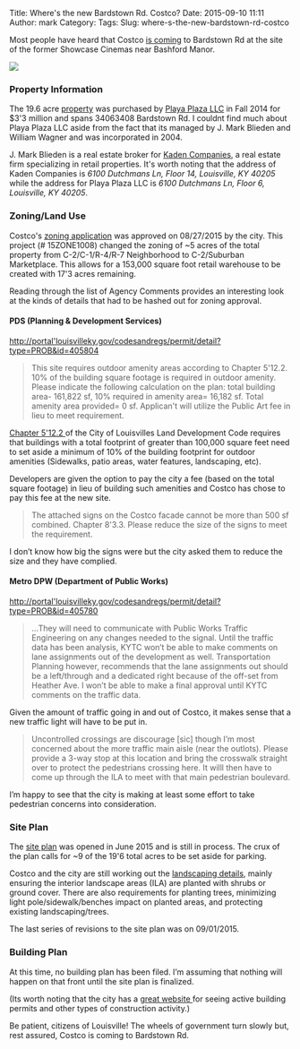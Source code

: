 Title: Where's the new Bardstown Rd. Costco?
Date: 2015-09-10 11:11
Author: mark
Category: 
Tags: 
Slug: where-s-the-new-bardstown-rd-costco

Most people have heard that Costco [is coming](http://www.wdrb.com/story/28624595/costco-plans-bardstown-road-store-at-old-showcase-cinemas-site) to Bardstown Rd at the site of the former Showcase Cinemas near Bashford Manor.

<img src="https://d262ilb51hltx0.cloudfront.net/max/800/1*ee0GpCo1UWOxM6nh4d8TXg.png"  />

### Property Information

The 19.6 acre [property](https://jeffersonpva.ky.gov/property-search/property-details/8101817/?StrtNum=3406&Single=1) was purchased by [Playa Plaza LLC](http://www.kentuckycorporates.com/corp[/312496.html) in Fall 2014 for $3'3 million and spans 34063408 Bardstown Rd. I couldnt find much about Playa Plaza LLC aside from the fact that its managed by J. Mark Blieden and William Wagner and was incorporated in 2004.

J. Mark Blieden is a real estate broker for [Kaden Companies](http://kadencompanies.com/), a real estate firm specializing in retail properties. It's worth noting that the address of Kaden Companies is _6100 Dutchmans Ln, Floor 14, Louisville, KY 40205_ while the address for Playa Plaza LLC is _6100 Dutchmans Ln, Floor 6, Louisville, KY 40205_.

### Zoning/Land Use

Costco's [zoning application](http://portal.louisvilleky.gov/codesandregs/permit/detail?type=ZONE&id=15ZONE1008) was approved on 08/27/2015 by the city. This project (# 15ZONE1008) changed the zoning of ~5 acres of the total property from C-2/C-1/R-4/R-7 Neighborhood to C-2/Suburban Marketplace. This allows for a 153,000 square foot retail warehouse to be created with 17'3 acres remaining.

Reading through the list of Agency Comments provides an interesting look at the kinds of details that had to be hashed out for zoning approval.

#### PDS (Planning & Development Services)

[http://portal'louisvilleky.gov/codesandregs/permit/detail?type=PROB&id=405804](http://portal.louisvilleky.gov/codesandregs/permit/detail?type=PROB&id=405804)

> This site requires outdoor amenity areas according to Chapter 5'12.2. 10% of the building square footage is required in outdoor amenity. Please indicate the following calculation on the plan: total building area- 161,822 sf, 10% required in amenity area= 16,182 sf. Total amenity area provided= 0 sf. Applican't will utilize the Public Art fee in lieu to meet requirement.

[Chapter 5'12.2 ](https://louisvilleky.gov/sites/default/files/public_art/publicartmasterplanoptimized.pdf)of the City of Louisvilles Land Development Code requires that buildings with a total footprint of greater than 100,000 square feet need to set aside a minimum of 10% of the building footprint for outdoor amenities (Sidewalks, patio areas, water features, landscaping, etc).

Developers are given the option to pay the city a fee (based on the total square footage) in lieu of building such amenities and Costco has chose to pay this fee at the new site.

> The attached signs on the Costco facade cannot be more than 500 sf combined. Chapter 8'3.3. Please reduce the size of the signs to meet the requirement.

I don’t know how big the signs were but the city asked them to reduce the size and they have complied.

#### Metro DPW (Department of Public Works)

[http://portal'louisvilleky.gov/codesandregs/permit/detail?type=PROB&id=405780](http://portal.louisvilleky.gov/codesandregs/permit/detail?type=PROB&id=405780)

> …They will need to communicate with Public Works Traffic Engineering on any changes needed to the signal. Until the traffic data has been analysis, KYTC won’t be able to make comments on lane assignments out of the development as well. Transportation Planning however, recommends that the lane assignments out should be a left/through and a dedicated right because of the off-set from Heather Ave. I won’t be able to make a final approval until KYTC comments on the traffic data.

Given the amount of traffic going in and out of Costco, it makes sense that a new traffic light will have to be put in.

> Uncontrolled crossings are discourage [sic] though I’m most concerned about the more traffic main aisle (near the outlots). Please provide a 3-way stop at this location and bring the crosswalk straight over to protect the pedestrians crossing here. It willl then have to come up through the ILA to meet with that main pedestrian boulevard.

I’m happy to see that the city is making at least some effort to take pedestrian concerns into consideration.

### Site Plan

The [site plan](http://portal.louisvilleky.gov/codesandregs/permit/detail?type=SITEPLAN&id=15LSCAPE1088) was opened in June 2015 and is still in process. The crux of the plan calls for ~9 of the 19'6 total acres to be set aside for parking.

Costco and the city are still working out the [landscaping details](http://portal.louisvilleky.gov/codesandregs/permit/detail?type=PROB&id=408826), mainly ensuring the interior landscape areas (ILA) are planted with shrubs or ground cover. There are also requirements for planting trees, minimizing light pole/sidewalk/benches impact on planted areas, and protecting existing landscaping/trees.

The last series of revisions to the site plan was on 09/01/2015.

### Building Plan

At this time, no building plan has been filed. I’m assuming that nothing will happen on that front until the site plan is finalized.

(Its worth noting that the city has a g[reat website ](http://api.louisvilleky.gov/mapping/map?mapType=permits)for seeing active building permits and other types of construction activity.)

Be patient, citizens of Louisville! The wheels of government turn slowly but, rest assured, Costco is coming to Bardstown Rd.

